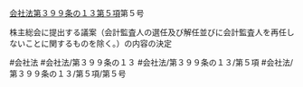 [会社法第３９９条の１３第５項](会社法＿＿＿＿第３９９条の１３第５項)第５号

株主総会に提出する議案（会計監査人の選任及び解任並びに会計監査人を再任しないことに関するものを除く。）の内容の決定


#会社法
#会社法/第３９９条の１３
#会社法/第３９９条の１３/第５項
#会社法/第３９９条の１３/第５項/第５号

